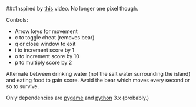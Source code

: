 ###Inspired by [this](https://www.youtube.com/watch?v=rM0ic5Ii-5w) video. No longer one pixel though.

Controls:
- Arrow keys for movement
- c to toggle cheat (removes bear)
- q or close window to exit
- i to increment score by 1
- o to increment score by 10
- p to multiply score by 2

Alternate between drinking water (not the salt water surrounding the island) and eating food to gain score.
Avoid the bear which moves every second or so to survive.

Only dependencies are [pygame](https://www.pygame.org/) and [python](https://www.python.org/) 3.x (probably.)